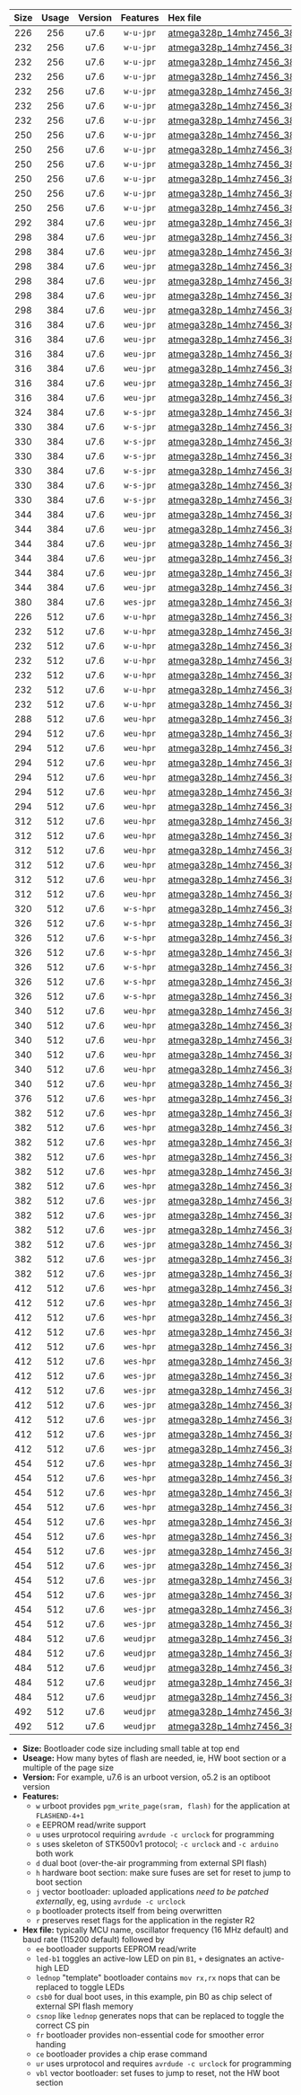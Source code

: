 |Size|Usage|Version|Features|Hex file|
|:-:|:-:|:-:|:-:|:--|
|226|256|u7.6|`w-u-jpr`|[atmega328p_14mhz7456_38400bps_ur_vbl.hex](https://raw.githubusercontent.com/stefanrueger/urboot/main/atmega328p_14mhz7456_38400bps_ur_vbl.hex)|
|232|256|u7.6|`w-u-jpr`|[atmega328p_14mhz7456_38400bps_led+b1_ur_vbl.hex](https://raw.githubusercontent.com/stefanrueger/urboot/main/atmega328p_14mhz7456_38400bps_led+b1_ur_vbl.hex)|
|232|256|u7.6|`w-u-jpr`|[atmega328p_14mhz7456_38400bps_led+b5_ur_vbl.hex](https://raw.githubusercontent.com/stefanrueger/urboot/main/atmega328p_14mhz7456_38400bps_led+b5_ur_vbl.hex)|
|232|256|u7.6|`w-u-jpr`|[atmega328p_14mhz7456_38400bps_led+d5_ur_vbl.hex](https://raw.githubusercontent.com/stefanrueger/urboot/main/atmega328p_14mhz7456_38400bps_led+d5_ur_vbl.hex)|
|232|256|u7.6|`w-u-jpr`|[atmega328p_14mhz7456_38400bps_led-b1_ur_vbl.hex](https://raw.githubusercontent.com/stefanrueger/urboot/main/atmega328p_14mhz7456_38400bps_led-b1_ur_vbl.hex)|
|232|256|u7.6|`w-u-jpr`|[atmega328p_14mhz7456_38400bps_led-d5_ur_vbl.hex](https://raw.githubusercontent.com/stefanrueger/urboot/main/atmega328p_14mhz7456_38400bps_led-d5_ur_vbl.hex)|
|232|256|u7.6|`w-u-jpr`|[atmega328p_14mhz7456_38400bps_lednop_ur_vbl.hex](https://raw.githubusercontent.com/stefanrueger/urboot/main/atmega328p_14mhz7456_38400bps_lednop_ur_vbl.hex)|
|250|256|u7.6|`w-u-jpr`|[atmega328p_14mhz7456_38400bps_led+b1_fr_ur_vbl.hex](https://raw.githubusercontent.com/stefanrueger/urboot/main/atmega328p_14mhz7456_38400bps_led+b1_fr_ur_vbl.hex)|
|250|256|u7.6|`w-u-jpr`|[atmega328p_14mhz7456_38400bps_led+b5_fr_ur_vbl.hex](https://raw.githubusercontent.com/stefanrueger/urboot/main/atmega328p_14mhz7456_38400bps_led+b5_fr_ur_vbl.hex)|
|250|256|u7.6|`w-u-jpr`|[atmega328p_14mhz7456_38400bps_led+d5_fr_ur_vbl.hex](https://raw.githubusercontent.com/stefanrueger/urboot/main/atmega328p_14mhz7456_38400bps_led+d5_fr_ur_vbl.hex)|
|250|256|u7.6|`w-u-jpr`|[atmega328p_14mhz7456_38400bps_led-b1_fr_ur_vbl.hex](https://raw.githubusercontent.com/stefanrueger/urboot/main/atmega328p_14mhz7456_38400bps_led-b1_fr_ur_vbl.hex)|
|250|256|u7.6|`w-u-jpr`|[atmega328p_14mhz7456_38400bps_led-d5_fr_ur_vbl.hex](https://raw.githubusercontent.com/stefanrueger/urboot/main/atmega328p_14mhz7456_38400bps_led-d5_fr_ur_vbl.hex)|
|250|256|u7.6|`w-u-jpr`|[atmega328p_14mhz7456_38400bps_lednop_fr_ur_vbl.hex](https://raw.githubusercontent.com/stefanrueger/urboot/main/atmega328p_14mhz7456_38400bps_lednop_fr_ur_vbl.hex)|
|292|384|u7.6|`weu-jpr`|[atmega328p_14mhz7456_38400bps_ee_ur_vbl.hex](https://raw.githubusercontent.com/stefanrueger/urboot/main/atmega328p_14mhz7456_38400bps_ee_ur_vbl.hex)|
|298|384|u7.6|`weu-jpr`|[atmega328p_14mhz7456_38400bps_ee_led+b1_ur_vbl.hex](https://raw.githubusercontent.com/stefanrueger/urboot/main/atmega328p_14mhz7456_38400bps_ee_led+b1_ur_vbl.hex)|
|298|384|u7.6|`weu-jpr`|[atmega328p_14mhz7456_38400bps_ee_led+b5_ur_vbl.hex](https://raw.githubusercontent.com/stefanrueger/urboot/main/atmega328p_14mhz7456_38400bps_ee_led+b5_ur_vbl.hex)|
|298|384|u7.6|`weu-jpr`|[atmega328p_14mhz7456_38400bps_ee_led+d5_ur_vbl.hex](https://raw.githubusercontent.com/stefanrueger/urboot/main/atmega328p_14mhz7456_38400bps_ee_led+d5_ur_vbl.hex)|
|298|384|u7.6|`weu-jpr`|[atmega328p_14mhz7456_38400bps_ee_led-b1_ur_vbl.hex](https://raw.githubusercontent.com/stefanrueger/urboot/main/atmega328p_14mhz7456_38400bps_ee_led-b1_ur_vbl.hex)|
|298|384|u7.6|`weu-jpr`|[atmega328p_14mhz7456_38400bps_ee_led-d5_ur_vbl.hex](https://raw.githubusercontent.com/stefanrueger/urboot/main/atmega328p_14mhz7456_38400bps_ee_led-d5_ur_vbl.hex)|
|298|384|u7.6|`weu-jpr`|[atmega328p_14mhz7456_38400bps_ee_lednop_ur_vbl.hex](https://raw.githubusercontent.com/stefanrueger/urboot/main/atmega328p_14mhz7456_38400bps_ee_lednop_ur_vbl.hex)|
|316|384|u7.6|`weu-jpr`|[atmega328p_14mhz7456_38400bps_ee_led+b1_fr_ur_vbl.hex](https://raw.githubusercontent.com/stefanrueger/urboot/main/atmega328p_14mhz7456_38400bps_ee_led+b1_fr_ur_vbl.hex)|
|316|384|u7.6|`weu-jpr`|[atmega328p_14mhz7456_38400bps_ee_led+b5_fr_ur_vbl.hex](https://raw.githubusercontent.com/stefanrueger/urboot/main/atmega328p_14mhz7456_38400bps_ee_led+b5_fr_ur_vbl.hex)|
|316|384|u7.6|`weu-jpr`|[atmega328p_14mhz7456_38400bps_ee_led+d5_fr_ur_vbl.hex](https://raw.githubusercontent.com/stefanrueger/urboot/main/atmega328p_14mhz7456_38400bps_ee_led+d5_fr_ur_vbl.hex)|
|316|384|u7.6|`weu-jpr`|[atmega328p_14mhz7456_38400bps_ee_led-b1_fr_ur_vbl.hex](https://raw.githubusercontent.com/stefanrueger/urboot/main/atmega328p_14mhz7456_38400bps_ee_led-b1_fr_ur_vbl.hex)|
|316|384|u7.6|`weu-jpr`|[atmega328p_14mhz7456_38400bps_ee_led-d5_fr_ur_vbl.hex](https://raw.githubusercontent.com/stefanrueger/urboot/main/atmega328p_14mhz7456_38400bps_ee_led-d5_fr_ur_vbl.hex)|
|316|384|u7.6|`weu-jpr`|[atmega328p_14mhz7456_38400bps_ee_lednop_fr_ur_vbl.hex](https://raw.githubusercontent.com/stefanrueger/urboot/main/atmega328p_14mhz7456_38400bps_ee_lednop_fr_ur_vbl.hex)|
|324|384|u7.6|`w-s-jpr`|[atmega328p_14mhz7456_38400bps_vbl.hex](https://raw.githubusercontent.com/stefanrueger/urboot/main/atmega328p_14mhz7456_38400bps_vbl.hex)|
|330|384|u7.6|`w-s-jpr`|[atmega328p_14mhz7456_38400bps_led+b1_vbl.hex](https://raw.githubusercontent.com/stefanrueger/urboot/main/atmega328p_14mhz7456_38400bps_led+b1_vbl.hex)|
|330|384|u7.6|`w-s-jpr`|[atmega328p_14mhz7456_38400bps_led+b5_vbl.hex](https://raw.githubusercontent.com/stefanrueger/urboot/main/atmega328p_14mhz7456_38400bps_led+b5_vbl.hex)|
|330|384|u7.6|`w-s-jpr`|[atmega328p_14mhz7456_38400bps_led+d5_vbl.hex](https://raw.githubusercontent.com/stefanrueger/urboot/main/atmega328p_14mhz7456_38400bps_led+d5_vbl.hex)|
|330|384|u7.6|`w-s-jpr`|[atmega328p_14mhz7456_38400bps_led-b1_vbl.hex](https://raw.githubusercontent.com/stefanrueger/urboot/main/atmega328p_14mhz7456_38400bps_led-b1_vbl.hex)|
|330|384|u7.6|`w-s-jpr`|[atmega328p_14mhz7456_38400bps_led-d5_vbl.hex](https://raw.githubusercontent.com/stefanrueger/urboot/main/atmega328p_14mhz7456_38400bps_led-d5_vbl.hex)|
|330|384|u7.6|`w-s-jpr`|[atmega328p_14mhz7456_38400bps_lednop_vbl.hex](https://raw.githubusercontent.com/stefanrueger/urboot/main/atmega328p_14mhz7456_38400bps_lednop_vbl.hex)|
|344|384|u7.6|`weu-jpr`|[atmega328p_14mhz7456_38400bps_ee_led+b1_fr_ce_ur_vbl.hex](https://raw.githubusercontent.com/stefanrueger/urboot/main/atmega328p_14mhz7456_38400bps_ee_led+b1_fr_ce_ur_vbl.hex)|
|344|384|u7.6|`weu-jpr`|[atmega328p_14mhz7456_38400bps_ee_led+b5_fr_ce_ur_vbl.hex](https://raw.githubusercontent.com/stefanrueger/urboot/main/atmega328p_14mhz7456_38400bps_ee_led+b5_fr_ce_ur_vbl.hex)|
|344|384|u7.6|`weu-jpr`|[atmega328p_14mhz7456_38400bps_ee_led+d5_fr_ce_ur_vbl.hex](https://raw.githubusercontent.com/stefanrueger/urboot/main/atmega328p_14mhz7456_38400bps_ee_led+d5_fr_ce_ur_vbl.hex)|
|344|384|u7.6|`weu-jpr`|[atmega328p_14mhz7456_38400bps_ee_led-b1_fr_ce_ur_vbl.hex](https://raw.githubusercontent.com/stefanrueger/urboot/main/atmega328p_14mhz7456_38400bps_ee_led-b1_fr_ce_ur_vbl.hex)|
|344|384|u7.6|`weu-jpr`|[atmega328p_14mhz7456_38400bps_ee_led-d5_fr_ce_ur_vbl.hex](https://raw.githubusercontent.com/stefanrueger/urboot/main/atmega328p_14mhz7456_38400bps_ee_led-d5_fr_ce_ur_vbl.hex)|
|344|384|u7.6|`weu-jpr`|[atmega328p_14mhz7456_38400bps_ee_lednop_fr_ce_ur_vbl.hex](https://raw.githubusercontent.com/stefanrueger/urboot/main/atmega328p_14mhz7456_38400bps_ee_lednop_fr_ce_ur_vbl.hex)|
|380|384|u7.6|`wes-jpr`|[atmega328p_14mhz7456_38400bps_ee_vbl.hex](https://raw.githubusercontent.com/stefanrueger/urboot/main/atmega328p_14mhz7456_38400bps_ee_vbl.hex)|
|226|512|u7.6|`w-u-hpr`|[atmega328p_14mhz7456_38400bps_ur.hex](https://raw.githubusercontent.com/stefanrueger/urboot/main/atmega328p_14mhz7456_38400bps_ur.hex)|
|232|512|u7.6|`w-u-hpr`|[atmega328p_14mhz7456_38400bps_led+b1_ur.hex](https://raw.githubusercontent.com/stefanrueger/urboot/main/atmega328p_14mhz7456_38400bps_led+b1_ur.hex)|
|232|512|u7.6|`w-u-hpr`|[atmega328p_14mhz7456_38400bps_led+b5_ur.hex](https://raw.githubusercontent.com/stefanrueger/urboot/main/atmega328p_14mhz7456_38400bps_led+b5_ur.hex)|
|232|512|u7.6|`w-u-hpr`|[atmega328p_14mhz7456_38400bps_led+d5_ur.hex](https://raw.githubusercontent.com/stefanrueger/urboot/main/atmega328p_14mhz7456_38400bps_led+d5_ur.hex)|
|232|512|u7.6|`w-u-hpr`|[atmega328p_14mhz7456_38400bps_led-b1_ur.hex](https://raw.githubusercontent.com/stefanrueger/urboot/main/atmega328p_14mhz7456_38400bps_led-b1_ur.hex)|
|232|512|u7.6|`w-u-hpr`|[atmega328p_14mhz7456_38400bps_led-d5_ur.hex](https://raw.githubusercontent.com/stefanrueger/urboot/main/atmega328p_14mhz7456_38400bps_led-d5_ur.hex)|
|232|512|u7.6|`w-u-hpr`|[atmega328p_14mhz7456_38400bps_lednop_ur.hex](https://raw.githubusercontent.com/stefanrueger/urboot/main/atmega328p_14mhz7456_38400bps_lednop_ur.hex)|
|288|512|u7.6|`weu-hpr`|[atmega328p_14mhz7456_38400bps_ee_ur.hex](https://raw.githubusercontent.com/stefanrueger/urboot/main/atmega328p_14mhz7456_38400bps_ee_ur.hex)|
|294|512|u7.6|`weu-hpr`|[atmega328p_14mhz7456_38400bps_ee_led+b1_ur.hex](https://raw.githubusercontent.com/stefanrueger/urboot/main/atmega328p_14mhz7456_38400bps_ee_led+b1_ur.hex)|
|294|512|u7.6|`weu-hpr`|[atmega328p_14mhz7456_38400bps_ee_led+b5_ur.hex](https://raw.githubusercontent.com/stefanrueger/urboot/main/atmega328p_14mhz7456_38400bps_ee_led+b5_ur.hex)|
|294|512|u7.6|`weu-hpr`|[atmega328p_14mhz7456_38400bps_ee_led+d5_ur.hex](https://raw.githubusercontent.com/stefanrueger/urboot/main/atmega328p_14mhz7456_38400bps_ee_led+d5_ur.hex)|
|294|512|u7.6|`weu-hpr`|[atmega328p_14mhz7456_38400bps_ee_led-b1_ur.hex](https://raw.githubusercontent.com/stefanrueger/urboot/main/atmega328p_14mhz7456_38400bps_ee_led-b1_ur.hex)|
|294|512|u7.6|`weu-hpr`|[atmega328p_14mhz7456_38400bps_ee_led-d5_ur.hex](https://raw.githubusercontent.com/stefanrueger/urboot/main/atmega328p_14mhz7456_38400bps_ee_led-d5_ur.hex)|
|294|512|u7.6|`weu-hpr`|[atmega328p_14mhz7456_38400bps_ee_lednop_ur.hex](https://raw.githubusercontent.com/stefanrueger/urboot/main/atmega328p_14mhz7456_38400bps_ee_lednop_ur.hex)|
|312|512|u7.6|`weu-hpr`|[atmega328p_14mhz7456_38400bps_ee_led+b1_fr_ur.hex](https://raw.githubusercontent.com/stefanrueger/urboot/main/atmega328p_14mhz7456_38400bps_ee_led+b1_fr_ur.hex)|
|312|512|u7.6|`weu-hpr`|[atmega328p_14mhz7456_38400bps_ee_led+b5_fr_ur.hex](https://raw.githubusercontent.com/stefanrueger/urboot/main/atmega328p_14mhz7456_38400bps_ee_led+b5_fr_ur.hex)|
|312|512|u7.6|`weu-hpr`|[atmega328p_14mhz7456_38400bps_ee_led+d5_fr_ur.hex](https://raw.githubusercontent.com/stefanrueger/urboot/main/atmega328p_14mhz7456_38400bps_ee_led+d5_fr_ur.hex)|
|312|512|u7.6|`weu-hpr`|[atmega328p_14mhz7456_38400bps_ee_led-b1_fr_ur.hex](https://raw.githubusercontent.com/stefanrueger/urboot/main/atmega328p_14mhz7456_38400bps_ee_led-b1_fr_ur.hex)|
|312|512|u7.6|`weu-hpr`|[atmega328p_14mhz7456_38400bps_ee_led-d5_fr_ur.hex](https://raw.githubusercontent.com/stefanrueger/urboot/main/atmega328p_14mhz7456_38400bps_ee_led-d5_fr_ur.hex)|
|312|512|u7.6|`weu-hpr`|[atmega328p_14mhz7456_38400bps_ee_lednop_fr_ur.hex](https://raw.githubusercontent.com/stefanrueger/urboot/main/atmega328p_14mhz7456_38400bps_ee_lednop_fr_ur.hex)|
|320|512|u7.6|`w-s-hpr`|[atmega328p_14mhz7456_38400bps.hex](https://raw.githubusercontent.com/stefanrueger/urboot/main/atmega328p_14mhz7456_38400bps.hex)|
|326|512|u7.6|`w-s-hpr`|[atmega328p_14mhz7456_38400bps_led+b1.hex](https://raw.githubusercontent.com/stefanrueger/urboot/main/atmega328p_14mhz7456_38400bps_led+b1.hex)|
|326|512|u7.6|`w-s-hpr`|[atmega328p_14mhz7456_38400bps_led+b5.hex](https://raw.githubusercontent.com/stefanrueger/urboot/main/atmega328p_14mhz7456_38400bps_led+b5.hex)|
|326|512|u7.6|`w-s-hpr`|[atmega328p_14mhz7456_38400bps_led+d5.hex](https://raw.githubusercontent.com/stefanrueger/urboot/main/atmega328p_14mhz7456_38400bps_led+d5.hex)|
|326|512|u7.6|`w-s-hpr`|[atmega328p_14mhz7456_38400bps_led-b1.hex](https://raw.githubusercontent.com/stefanrueger/urboot/main/atmega328p_14mhz7456_38400bps_led-b1.hex)|
|326|512|u7.6|`w-s-hpr`|[atmega328p_14mhz7456_38400bps_led-d5.hex](https://raw.githubusercontent.com/stefanrueger/urboot/main/atmega328p_14mhz7456_38400bps_led-d5.hex)|
|326|512|u7.6|`w-s-hpr`|[atmega328p_14mhz7456_38400bps_lednop.hex](https://raw.githubusercontent.com/stefanrueger/urboot/main/atmega328p_14mhz7456_38400bps_lednop.hex)|
|340|512|u7.6|`weu-hpr`|[atmega328p_14mhz7456_38400bps_ee_led+b1_fr_ce_ur.hex](https://raw.githubusercontent.com/stefanrueger/urboot/main/atmega328p_14mhz7456_38400bps_ee_led+b1_fr_ce_ur.hex)|
|340|512|u7.6|`weu-hpr`|[atmega328p_14mhz7456_38400bps_ee_led+b5_fr_ce_ur.hex](https://raw.githubusercontent.com/stefanrueger/urboot/main/atmega328p_14mhz7456_38400bps_ee_led+b5_fr_ce_ur.hex)|
|340|512|u7.6|`weu-hpr`|[atmega328p_14mhz7456_38400bps_ee_led+d5_fr_ce_ur.hex](https://raw.githubusercontent.com/stefanrueger/urboot/main/atmega328p_14mhz7456_38400bps_ee_led+d5_fr_ce_ur.hex)|
|340|512|u7.6|`weu-hpr`|[atmega328p_14mhz7456_38400bps_ee_led-b1_fr_ce_ur.hex](https://raw.githubusercontent.com/stefanrueger/urboot/main/atmega328p_14mhz7456_38400bps_ee_led-b1_fr_ce_ur.hex)|
|340|512|u7.6|`weu-hpr`|[atmega328p_14mhz7456_38400bps_ee_led-d5_fr_ce_ur.hex](https://raw.githubusercontent.com/stefanrueger/urboot/main/atmega328p_14mhz7456_38400bps_ee_led-d5_fr_ce_ur.hex)|
|340|512|u7.6|`weu-hpr`|[atmega328p_14mhz7456_38400bps_ee_lednop_fr_ce_ur.hex](https://raw.githubusercontent.com/stefanrueger/urboot/main/atmega328p_14mhz7456_38400bps_ee_lednop_fr_ce_ur.hex)|
|376|512|u7.6|`wes-hpr`|[atmega328p_14mhz7456_38400bps_ee.hex](https://raw.githubusercontent.com/stefanrueger/urboot/main/atmega328p_14mhz7456_38400bps_ee.hex)|
|382|512|u7.6|`wes-hpr`|[atmega328p_14mhz7456_38400bps_ee_led+b1.hex](https://raw.githubusercontent.com/stefanrueger/urboot/main/atmega328p_14mhz7456_38400bps_ee_led+b1.hex)|
|382|512|u7.6|`wes-hpr`|[atmega328p_14mhz7456_38400bps_ee_led+b5.hex](https://raw.githubusercontent.com/stefanrueger/urboot/main/atmega328p_14mhz7456_38400bps_ee_led+b5.hex)|
|382|512|u7.6|`wes-hpr`|[atmega328p_14mhz7456_38400bps_ee_led+d5.hex](https://raw.githubusercontent.com/stefanrueger/urboot/main/atmega328p_14mhz7456_38400bps_ee_led+d5.hex)|
|382|512|u7.6|`wes-hpr`|[atmega328p_14mhz7456_38400bps_ee_led-b1.hex](https://raw.githubusercontent.com/stefanrueger/urboot/main/atmega328p_14mhz7456_38400bps_ee_led-b1.hex)|
|382|512|u7.6|`wes-hpr`|[atmega328p_14mhz7456_38400bps_ee_led-d5.hex](https://raw.githubusercontent.com/stefanrueger/urboot/main/atmega328p_14mhz7456_38400bps_ee_led-d5.hex)|
|382|512|u7.6|`wes-hpr`|[atmega328p_14mhz7456_38400bps_ee_lednop.hex](https://raw.githubusercontent.com/stefanrueger/urboot/main/atmega328p_14mhz7456_38400bps_ee_lednop.hex)|
|382|512|u7.6|`wes-jpr`|[atmega328p_14mhz7456_38400bps_ee_led+b1_vbl.hex](https://raw.githubusercontent.com/stefanrueger/urboot/main/atmega328p_14mhz7456_38400bps_ee_led+b1_vbl.hex)|
|382|512|u7.6|`wes-jpr`|[atmega328p_14mhz7456_38400bps_ee_led+b5_vbl.hex](https://raw.githubusercontent.com/stefanrueger/urboot/main/atmega328p_14mhz7456_38400bps_ee_led+b5_vbl.hex)|
|382|512|u7.6|`wes-jpr`|[atmega328p_14mhz7456_38400bps_ee_led+d5_vbl.hex](https://raw.githubusercontent.com/stefanrueger/urboot/main/atmega328p_14mhz7456_38400bps_ee_led+d5_vbl.hex)|
|382|512|u7.6|`wes-jpr`|[atmega328p_14mhz7456_38400bps_ee_led-b1_vbl.hex](https://raw.githubusercontent.com/stefanrueger/urboot/main/atmega328p_14mhz7456_38400bps_ee_led-b1_vbl.hex)|
|382|512|u7.6|`wes-jpr`|[atmega328p_14mhz7456_38400bps_ee_led-d5_vbl.hex](https://raw.githubusercontent.com/stefanrueger/urboot/main/atmega328p_14mhz7456_38400bps_ee_led-d5_vbl.hex)|
|382|512|u7.6|`wes-jpr`|[atmega328p_14mhz7456_38400bps_ee_lednop_vbl.hex](https://raw.githubusercontent.com/stefanrueger/urboot/main/atmega328p_14mhz7456_38400bps_ee_lednop_vbl.hex)|
|412|512|u7.6|`wes-hpr`|[atmega328p_14mhz7456_38400bps_ee_led+b1_fr.hex](https://raw.githubusercontent.com/stefanrueger/urboot/main/atmega328p_14mhz7456_38400bps_ee_led+b1_fr.hex)|
|412|512|u7.6|`wes-hpr`|[atmega328p_14mhz7456_38400bps_ee_led+b5_fr.hex](https://raw.githubusercontent.com/stefanrueger/urboot/main/atmega328p_14mhz7456_38400bps_ee_led+b5_fr.hex)|
|412|512|u7.6|`wes-hpr`|[atmega328p_14mhz7456_38400bps_ee_led+d5_fr.hex](https://raw.githubusercontent.com/stefanrueger/urboot/main/atmega328p_14mhz7456_38400bps_ee_led+d5_fr.hex)|
|412|512|u7.6|`wes-hpr`|[atmega328p_14mhz7456_38400bps_ee_led-b1_fr.hex](https://raw.githubusercontent.com/stefanrueger/urboot/main/atmega328p_14mhz7456_38400bps_ee_led-b1_fr.hex)|
|412|512|u7.6|`wes-hpr`|[atmega328p_14mhz7456_38400bps_ee_led-d5_fr.hex](https://raw.githubusercontent.com/stefanrueger/urboot/main/atmega328p_14mhz7456_38400bps_ee_led-d5_fr.hex)|
|412|512|u7.6|`wes-hpr`|[atmega328p_14mhz7456_38400bps_ee_lednop_fr.hex](https://raw.githubusercontent.com/stefanrueger/urboot/main/atmega328p_14mhz7456_38400bps_ee_lednop_fr.hex)|
|412|512|u7.6|`wes-jpr`|[atmega328p_14mhz7456_38400bps_ee_led+b1_fr_vbl.hex](https://raw.githubusercontent.com/stefanrueger/urboot/main/atmega328p_14mhz7456_38400bps_ee_led+b1_fr_vbl.hex)|
|412|512|u7.6|`wes-jpr`|[atmega328p_14mhz7456_38400bps_ee_led+b5_fr_vbl.hex](https://raw.githubusercontent.com/stefanrueger/urboot/main/atmega328p_14mhz7456_38400bps_ee_led+b5_fr_vbl.hex)|
|412|512|u7.6|`wes-jpr`|[atmega328p_14mhz7456_38400bps_ee_led+d5_fr_vbl.hex](https://raw.githubusercontent.com/stefanrueger/urboot/main/atmega328p_14mhz7456_38400bps_ee_led+d5_fr_vbl.hex)|
|412|512|u7.6|`wes-jpr`|[atmega328p_14mhz7456_38400bps_ee_led-b1_fr_vbl.hex](https://raw.githubusercontent.com/stefanrueger/urboot/main/atmega328p_14mhz7456_38400bps_ee_led-b1_fr_vbl.hex)|
|412|512|u7.6|`wes-jpr`|[atmega328p_14mhz7456_38400bps_ee_led-d5_fr_vbl.hex](https://raw.githubusercontent.com/stefanrueger/urboot/main/atmega328p_14mhz7456_38400bps_ee_led-d5_fr_vbl.hex)|
|412|512|u7.6|`wes-jpr`|[atmega328p_14mhz7456_38400bps_ee_lednop_fr_vbl.hex](https://raw.githubusercontent.com/stefanrueger/urboot/main/atmega328p_14mhz7456_38400bps_ee_lednop_fr_vbl.hex)|
|454|512|u7.6|`wes-hpr`|[atmega328p_14mhz7456_38400bps_ee_led+b1_fr_ce.hex](https://raw.githubusercontent.com/stefanrueger/urboot/main/atmega328p_14mhz7456_38400bps_ee_led+b1_fr_ce.hex)|
|454|512|u7.6|`wes-hpr`|[atmega328p_14mhz7456_38400bps_ee_led+b5_fr_ce.hex](https://raw.githubusercontent.com/stefanrueger/urboot/main/atmega328p_14mhz7456_38400bps_ee_led+b5_fr_ce.hex)|
|454|512|u7.6|`wes-hpr`|[atmega328p_14mhz7456_38400bps_ee_led+d5_fr_ce.hex](https://raw.githubusercontent.com/stefanrueger/urboot/main/atmega328p_14mhz7456_38400bps_ee_led+d5_fr_ce.hex)|
|454|512|u7.6|`wes-hpr`|[atmega328p_14mhz7456_38400bps_ee_led-b1_fr_ce.hex](https://raw.githubusercontent.com/stefanrueger/urboot/main/atmega328p_14mhz7456_38400bps_ee_led-b1_fr_ce.hex)|
|454|512|u7.6|`wes-hpr`|[atmega328p_14mhz7456_38400bps_ee_led-d5_fr_ce.hex](https://raw.githubusercontent.com/stefanrueger/urboot/main/atmega328p_14mhz7456_38400bps_ee_led-d5_fr_ce.hex)|
|454|512|u7.6|`wes-hpr`|[atmega328p_14mhz7456_38400bps_ee_lednop_fr_ce.hex](https://raw.githubusercontent.com/stefanrueger/urboot/main/atmega328p_14mhz7456_38400bps_ee_lednop_fr_ce.hex)|
|454|512|u7.6|`wes-jpr`|[atmega328p_14mhz7456_38400bps_ee_led+b1_fr_ce_vbl.hex](https://raw.githubusercontent.com/stefanrueger/urboot/main/atmega328p_14mhz7456_38400bps_ee_led+b1_fr_ce_vbl.hex)|
|454|512|u7.6|`wes-jpr`|[atmega328p_14mhz7456_38400bps_ee_led+b5_fr_ce_vbl.hex](https://raw.githubusercontent.com/stefanrueger/urboot/main/atmega328p_14mhz7456_38400bps_ee_led+b5_fr_ce_vbl.hex)|
|454|512|u7.6|`wes-jpr`|[atmega328p_14mhz7456_38400bps_ee_led+d5_fr_ce_vbl.hex](https://raw.githubusercontent.com/stefanrueger/urboot/main/atmega328p_14mhz7456_38400bps_ee_led+d5_fr_ce_vbl.hex)|
|454|512|u7.6|`wes-jpr`|[atmega328p_14mhz7456_38400bps_ee_led-b1_fr_ce_vbl.hex](https://raw.githubusercontent.com/stefanrueger/urboot/main/atmega328p_14mhz7456_38400bps_ee_led-b1_fr_ce_vbl.hex)|
|454|512|u7.6|`wes-jpr`|[atmega328p_14mhz7456_38400bps_ee_led-d5_fr_ce_vbl.hex](https://raw.githubusercontent.com/stefanrueger/urboot/main/atmega328p_14mhz7456_38400bps_ee_led-d5_fr_ce_vbl.hex)|
|454|512|u7.6|`wes-jpr`|[atmega328p_14mhz7456_38400bps_ee_lednop_fr_ce_vbl.hex](https://raw.githubusercontent.com/stefanrueger/urboot/main/atmega328p_14mhz7456_38400bps_ee_lednop_fr_ce_vbl.hex)|
|484|512|u7.6|`weudjpr`|[atmega328p_14mhz7456_38400bps_ee_led+b1_csb0_fr_ce_ur_vbl.hex](https://raw.githubusercontent.com/stefanrueger/urboot/main/atmega328p_14mhz7456_38400bps_ee_led+b1_csb0_fr_ce_ur_vbl.hex)|
|484|512|u7.6|`weudjpr`|[atmega328p_14mhz7456_38400bps_ee_led+b5_csb0_fr_ce_ur_vbl.hex](https://raw.githubusercontent.com/stefanrueger/urboot/main/atmega328p_14mhz7456_38400bps_ee_led+b5_csb0_fr_ce_ur_vbl.hex)|
|484|512|u7.6|`weudjpr`|[atmega328p_14mhz7456_38400bps_ee_led+d5_csb0_fr_ce_ur_vbl.hex](https://raw.githubusercontent.com/stefanrueger/urboot/main/atmega328p_14mhz7456_38400bps_ee_led+d5_csb0_fr_ce_ur_vbl.hex)|
|484|512|u7.6|`weudjpr`|[atmega328p_14mhz7456_38400bps_ee_led-b1_csb0_fr_ce_ur_vbl.hex](https://raw.githubusercontent.com/stefanrueger/urboot/main/atmega328p_14mhz7456_38400bps_ee_led-b1_csb0_fr_ce_ur_vbl.hex)|
|484|512|u7.6|`weudjpr`|[atmega328p_14mhz7456_38400bps_ee_led-d5_csb0_fr_ce_ur_vbl.hex](https://raw.githubusercontent.com/stefanrueger/urboot/main/atmega328p_14mhz7456_38400bps_ee_led-d5_csb0_fr_ce_ur_vbl.hex)|
|492|512|u7.6|`weudjpr`|[atmega328p_14mhz7456_38400bps_ee_led+b1_csd5_fr_ce_ur_vbl.hex](https://raw.githubusercontent.com/stefanrueger/urboot/main/atmega328p_14mhz7456_38400bps_ee_led+b1_csd5_fr_ce_ur_vbl.hex)|
|492|512|u7.6|`weudjpr`|[atmega328p_14mhz7456_38400bps_ee_lednop_csnop_fr_ce_ur_vbl.hex](https://raw.githubusercontent.com/stefanrueger/urboot/main/atmega328p_14mhz7456_38400bps_ee_lednop_csnop_fr_ce_ur_vbl.hex)|

- **Size:** Bootloader code size including small table at top end
- **Useage:** How many bytes of flash are needed, ie, HW boot section or a multiple of the page size
- **Version:** For example, u7.6 is an urboot version, o5.2 is an optiboot version
- **Features:**
  + `w` urboot provides `pgm_write_page(sram, flash)` for the application at `FLASHEND-4+1`
  + `e` EEPROM read/write support
  + `u` uses urprotocol requiring `avrdude -c urclock` for programming
  + `s` uses skeleton of STK500v1 protocol; `-c urclock` and `-c arduino` both work
  + `d` dual boot (over-the-air programming from external SPI flash)
  + `h` hardware boot section: make sure fuses are set for reset to jump to boot section
  + `j` vector bootloader: uploaded applications *need to be patched externally*, eg, using `avrdude -c urclock`
  + `p` bootloader protects itself from being overwritten
  + `r` preserves reset flags for the application in the register R2
- **Hex file:** typically MCU name, oscillator frequency (16 MHz default) and baud rate (115200 default) followed by
  + `ee` bootloader supports EEPROM read/write
  + `led-b1` toggles an active-low LED on pin `B1`, `+` designates an active-high LED
  + `lednop` "template" bootloader contains `mov rx,rx` nops that can be replaced to toggle LEDs
  + `csb0` for dual boot uses, in this example, pin B0 as chip select of external SPI flash memory
  + `csnop` like `lednop` generates nops that can be replaced to toggle the correct CS pin
  + `fr` bootloader provides non-essential code for smoother error handing
  + `ce` bootloader provides a chip erase command
  + `ur` uses urprotocol and requires `avrdude -c urclock` for programming
  + `vbl` vector bootloader: set fuses to jump to reset, not the HW boot section
